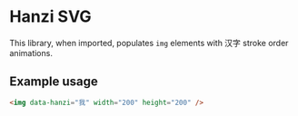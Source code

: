 # Hanzi SVG

This library, when imported, populates `img` elements with 汉字 stroke order animations.

## Example usage

```html
<img data-hanzi="我" width="200" height="200" />
```